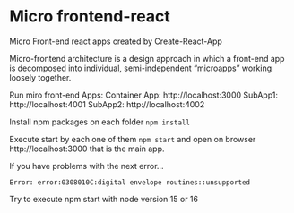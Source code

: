 # Micro frontend-react

Micro Front-end react apps created by Create-React-App

Micro-frontend architecture is a design approach in which a front-end app is decomposed into individual, semi-independent “microapps” working loosely together.

Run miro front-end Apps:
Container App: http://localhost:3000
SubApp1: http://localhost:4001
SubApp2: http://localhost:4002

Install npm packages on each folder `npm install`

Execute start by each one of them `npm start` and open on browser http://localhost:3000 that is the main app.

If you have problems with the next error...

```
Error: error:0308010C:digital envelope routines::unsupported
```

Try to execute npm start with node version 15 or 16
